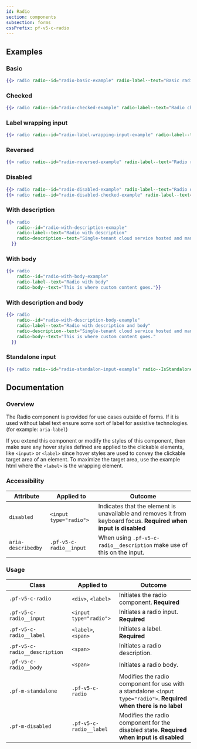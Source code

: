 ```yaml
---
id: Radio
section: components
subsection: forms
cssPrefix: pf-v5-c-radio
---
```


## Examples
### Basic
```hbs
{{> radio radio--id="radio-basic-example" radio-label--text="Basic radio"}}
```

### Checked
```hbs
{{> radio radio--id="radio-checked-example" radio-label--text="Radio checked" radio--IsChecked=true}}
```

### Label wrapping input
```hbs
{{> radio radio--id="radio-label-wrapping-input-example" radio-label--text="Radio label wraps input" radio--IsLabelWrapped=true}}
```

### Reversed
```hbs
{{> radio radio--id="radio-reversed-example" radio-label--text="Radio reversed" radio--IsReversed=true}}
```

### Disabled
```hbs
{{> radio radio--id="radio-disabled-example" radio-label--text="Radio disabled" radio--IsDisabled=true}}
{{> radio radio--id="radio-disabled-checked-example" radio-label--text="Radio disabled" radio--IsDisabled=true radio--IsChecked=true}}
```

### With description
```hbs
{{> radio
    radio--id="radio-with-description-exmaple"
    radio-label--text="Radio with description"
    radio-description--text="Single-tenant cloud service hosted and managed by Red Hat that offers high-availability enterprise-grade clusters in a virtual private cloud on AWS od GCP."
  }}
```

### With body
```hbs
{{> radio
    radio--id="radio-with-body-example"
    radio-label--text="Radio with body"
    radio-body--text="This is where custom content goes."}}
```

### With description and body
```hbs
{{> radio
    radio--id="radio-with-description-body-example"
    radio-label--text="Radio with description and body"
    radio-description--text="Single-tenant cloud service hosted and managed by Red Hat that offers high-availability enterprise-grade clusters in a virtual private cloud on AWS od GCP."
    radio-body--text="This is where custom content goes."
  }}
```

### Standalone input
```hbs
{{> radio radio--id="radio-standalon-input-example" radio--IsStandalone=true}}
```

## Documentation
### Overview
The Radio component is provided for use cases outside of forms. If it is used without label text ensure some sort of label for assistive technologies. (for example: `aria-label`)

If you extend this component or modify the styles of this component, then make sure any hover styles defined are applied to the clickable elements, like `<input>` or `<label>` since hover styles are used to convey the clickable target area of an element. To maximize the target area, use the example html where the `<label>` is the wrapping element.

### Accessibility
| Attribute | Applied to | Outcome |
| -- | -- | -- |
| `disabled` | `<input type="radio">` | Indicates that the element is unavailable and removes it from keyboard focus. **Required when input is disabled** |
| `aria-describedby` | `.pf-v5-c-radio__input` |  When using `.pf-v5-c-radio__description` make use of this on the input. |

### Usage
| Class | Applied to | Outcome |
| -- | -- | -- |
| `.pf-v5-c-radio` | `<div>`, `<label>` |  Initiates the radio component. **Required**  |
| `.pf-v5-c-radio__input` | `<input type="radio">` |  Initiates a radio input. **Required**  |
| `.pf-v5-c-radio__label` | `<label>`, `<span>` |  Initiates a label. **Required**  |
| `.pf-v5-c-radio__description` | `<span>` | Initiates a radio description. |
| `.pf-v5-c-radio__body` | `<span>` | Initiates a radio body. |
| `.pf-m-standalone` | `.pf-v5-c-radio` |  Modifies the radio component for use with a standalone `<input type="radio">`. **Required when there is no label** |
| `.pf-m-disabled` | `.pf-v5-c-radio__label` |  Modifies the radio component for the disabled state. **Required when input is disabled** |
